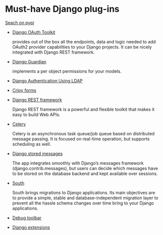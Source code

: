 Must-have Django plug-ins
=========================

[Seach on pypi](https://pypi.python.org/pypi?%3Aaction=search&term=django&submit=search)


- [Django OAuth Toolkit](http://django-oauth-toolkit.readthedocs.org/en/latest/)

    provides out of the box all the endpoints, data and logic needed to
    add OAuth2 provider capabilities to your Django projects. It can be
    nicely integrated with Django REST framework.

- [Django Guardian](http://django-guardian.readthedocs.org/)

    implements a per object permissions for your models.

- [Django Authentication Using LDAP](https://pythonhosted.org/django-auth-ldap/)

- [Cripy forms](http://django-crispy-forms.readthedocs.org/en/latest/)

- [Django REST framework](http://www.django-rest-framework.org/)

    Django REST framework is a powerful and flexible toolkit that
    makes it easy to build Web APIs.


- [Celery](http://www.celeryproject.org/)

    Celery is an asynchronous task queue/job queue based on
    distributed message passing. It is focused on real-time
    operation, but supports scheduling as well.

- [Django stored messages](http://django-stored-messages.readthedocs.org/en/latest/)

    The app integrates smoothly with Django’s messages framework
    (django.contrib.messages), but users can decide which messages
    have to be stored on the database backend and kept available
    over sessions.

- [South](http://south.readthedocs.org/en/latest/about.html)

    South brings migrations to Django applications. Its main objectives
    are to provide a simple, stable and database-independent migration
    layer to prevent all the hassle schema changes over time bring to
    your Django applications.

- [Debug toolbar](https://github.com/django-debug-toolbar/django-debug-toolbar)

- [Django extensions](http://django-extensions.readthedocs.org/en/latest/)

